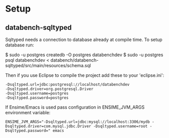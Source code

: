 # Setup

## databench-sqltyped

Sqltyped needs a connection to database already at compile time. To setup database run:

$ sudo -u postgres createdb -O postgres databenchdev
$ sudo -u postgres psql databenchdev < databench/databench-sqltyped/src/main/resources/schema.sql

Then if you use Eclipse to compile the project add these to your 'eclipse.ini':

```
-Dsqltyped.url=jdbc:postgresql://localhost/databenchdev
-Dsqltyped.driver=org.postgresql.Driver 
-Dsqltyped.username=postgres 
-Dsqltyped.password=postgres
```

If Ensime/Emacs is used pass configuration in ENSIME_JVM_ARGS environment variable:

```
ENSIME_JVM_ARGS="-Dsqltyped.url=jdbc:mysql://localhost:3306/mydb -Dsqltyped.driver=com.mysql.jdbc.Driver -Dsqltyped.username=root -Dsqltyped.password=" emacs
```
